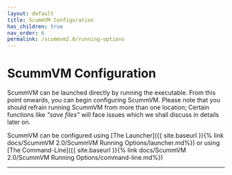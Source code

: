 ```yaml
---
layout: default
title: ScummVM Configuration
has_children: true
nav_order: 6
permalink: /scummvm2.0/running-options
---
```


# ScummVM Configuration

ScummVM can be launched directly by running the executable. From this point onwards, you can begin configuring ScummVM. Please note that you should refrain running ScummVM from more than one location; Certain functions like _"save files"_ will face issues which we shall discuss in details later on.

ScummVM can be configured using [The Launcher]({{ site.baseurl }}{% link docs/ScummVM 2.0/ScummVM Running Options/launcher.md%}) or using [The Command-Line]({{ site.baseurl }}{% link docs/ScummVM 2.0/ScummVM Running Options/command-line.md%})  

---

